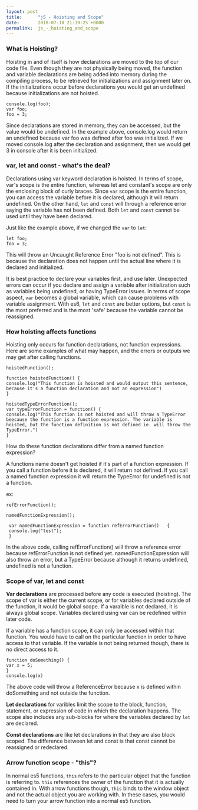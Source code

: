 ```yaml
---
layout: post
title:      "jS - Hoisting and Scope"
date:       2018-07-18 21:39:25 +0000
permalink:  js_-_hoisting_and_scope
---
```



### What is Hoisting?
Hoisting in and of itself is how declarations are moved to the top of our code file.  Even though they are not physically being moved, the function and variable declarations are being added into memory during the compiling process, to be retrieved for initializations and assignment later on.  If the initializations occur before declarations you would get an undefined because initializations are not hoisted.

```
console.log(foo);
var foo;
foo = 3;
```
Since declarations are stored in memory, they can be accessed, but the value would be undefined. In the example above, console.log would return an undefined because var foo was defined after foo was initialized.  If we moved console.log after the declaration and assignment, then we would get 3 in console after it is been initialized.

### var, let and const - what's the deal?
Declarations using var keyword declaration is hoisted. In terms of scope, var's scope is the entire function, whereas let and constant's scope are only the enclosing block of curly braces.  Since ```var``` scope is the entire function, you can access the variable before it is declared, although it will return undefined. On the other hand, ```let``` and ```const``` will through a reference error saying the variable has not been defined.  Both ```let``` and ```const``` cannot be used until they have been declared.

Just like the example above, if we changed the ```var``` to ```let```:
```console.log(foo);
let foo;
foo = 3;
```
This will throw an Uncaught Reference Error "foo is not defined". This is because the declaration does not happen until the actual line where it is declared and initialized.

It is best practice to declare your variables first, and use later.  Unexpected errors can occur if you declare and assign a variable after initialization such as variables being undefined, or having TypeError issues. In terms of scope aspect, ```var``` becomes a global variable, which can cause problems with variable assignment.  With es6, ```let``` and ```const``` are better options, but ```const``` is the most preferred and is the most 'safe' because the variable cannot be reassigned.

### How hoisting affects functions
Hoisting only occurs for function declarations, not function expressions.  Here are some examples of what may happen, and the errors or outputs we may get after calling functions.

```
hoistedFunction();

function hoistedFunction() {
console.log("This function is hoisted and would output this sentence, because it's a function declaration and not an expression")
}

hoistedTypeErrorFunction();
var typeErrorFunction = function() {
console.log("This function is not hoisted and will throw a TypeError beecause the function is a function expression. The variable is hoisted, but the function definition is not defined ie. will throw the TypeError.")
}
```

How do these function declarations differ from a named function expression?

 A functions name doesn't get hoisted if it's part of a function expression. If you call a function before it is declared, it will return not defined. If you call a named function expression it will return the TypeError for undefined is not a function.
 
 ex:

```
refErrorFunction();
 
namedFunctionExpression(); 

 var namedFunctionExpression = function refErrorFunction()   {
 console.log("test");
 }
 ```
 In the above code, calling refErrorFunction() will throw a reference error because refErrorFunction is not defined yet.  namedFunctionExpression will also throw an error, but a TypeError because although it returns undefined, undefined is not a function.
 
### Scope of var, let and const

**Var declarations** are processed before any code is executed (hoisting). The scope of var is either the current scope, or for variables declared outside of the function, it would be global scope. If a varaible is not declared, it is always global scope.  Variables declared using var can be redefined within later code.

If a variable has a function scope, it can only be accessed within that function.   You would have to call on the particular function in order to have access to that variable.  If the variable is not being returned though, there is no direct access to it. 

```
function doSomething() {
var x = 5;
}					
console.log(x)
```
The above code will throw a ReferenceError because x is defined within doSomething and not outside the function.

**Let declarations** for varibles limit the scope to the block, function, statement, or expression of code in which the declaration happens.  The scope also includes any sub-blocks for where the variables declared by ```let``` are declared.

**Const declarations** are like let declarations in that they are also block scoped.  The difference between let and const is that const cannot be reassigned or redeclared.

### Arrow function scope - "this"?
In normal es5 functions, ```this``` refers to the particular object that the function is referring to.   ```this``` references the owner of the function that it is actually contained in.  With arrow functions though, ```this``` binds to the window object and not the actual object you are working with.  In these cases, you would need to turn your arrow function into a normal es5 function. 


